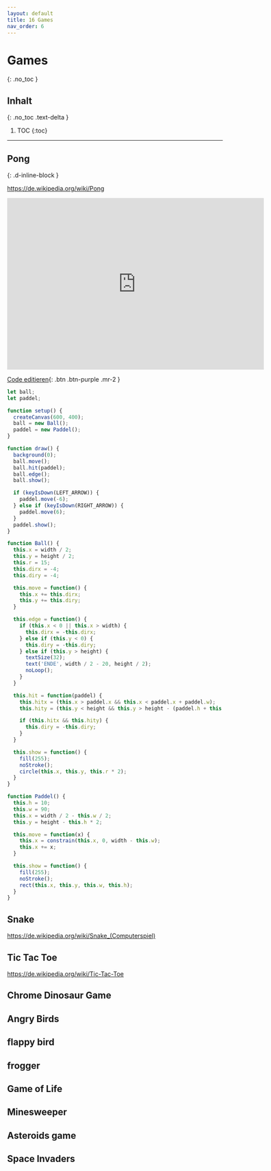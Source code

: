 ```yaml
---
layout: default
title: 16 Games
nav_order: 6
---
```


# Games
{: .no_toc }

## Inhalt
{: .no_toc .text-delta }

1. TOC
{:toc}

---

## Pong
{: .d-inline-block }

https://de.wikipedia.org/wiki/Pong

<iframe style="width: 600px; height: 400px; overflow: hidden;"  scrolling="no" frameborder="0" src="https://editor.p5js.org/tinoschroeter/embed/6b9puby6S"></iframe>

[Code editieren](https://editor.p5js.org/tinoschroeter/sketches/6b9puby6S){: .btn .btn-purple .mr-2 }

```javascript
let ball;
let paddel;

function setup() {
  createCanvas(600, 400);
  ball = new Ball();
  paddel = new Paddel();
}

function draw() {
  background(0);
  ball.move();
  ball.hit(paddel);
  ball.edge();
  ball.show();

  if (keyIsDown(LEFT_ARROW)) {
    paddel.move(-6);
  } else if (keyIsDown(RIGHT_ARROW)) {
    paddel.move(6);
  }
  paddel.show();
}

function Ball() {
  this.x = width / 2;
  this.y = height / 2;
  this.r = 15;
  this.dirx = -4;
  this.diry = -4;

  this.move = function() {
    this.x += this.dirx;
    this.y += this.diry;
  }

  this.edge = function() {
    if (this.x < 0 || this.x > width) {
      this.dirx = -this.dirx;
    } else if (this.y < 0) {
      this.diry = -this.diry;
    } else if (this.y > height) {
      textSize(32);
      text('ENDE', width / 2 - 20, height / 2);
      noLoop();
    }
  }

  this.hit = function(paddel) {
    this.hitx = (this.x > paddel.x && this.x < paddel.x + paddel.w);
    this.hity = (this.y < height && this.y > height - (paddel.h + this.r));

    if (this.hitx && this.hity) {
      this.diry = -this.diry;
    }
  }

  this.show = function() {
    fill(255);
    noStroke();
    circle(this.x, this.y, this.r * 2);
  }
}

function Paddel() {
  this.h = 10;
  this.w = 90;
  this.x = width / 2 - this.w / 2;
  this.y = height - this.h * 2;

  this.move = function(x) {
    this.x = constrain(this.x, 0, width - this.w);
    this.x += x;
  }

  this.show = function() {
    fill(255);
    noStroke();
    rect(this.x, this.y, this.w, this.h);
  }
}

```

## Snake

https://de.wikipedia.org/wiki/Snake_(Computerspiel)

## Tic Tac Toe

https://de.wikipedia.org/wiki/Tic-Tac-Toe

## Chrome Dinosaur Game

## Angry Birds

## flappy bird

## frogger

## Game of Life

## Minesweeper

## Asteroids game

## Space Invaders
